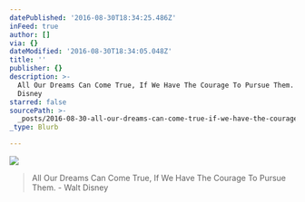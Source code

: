 ```yaml
---
datePublished: '2016-08-30T18:34:25.486Z'
inFeed: true
author: []
via: {}
dateModified: '2016-08-30T18:34:05.048Z'
title: ''
publisher: {}
description: >-
  All Our Dreams Can Come True, If We Have The Courage To Pursue Them. - Walt
  Disney
starred: false
sourcePath: >-
  _posts/2016-08-30-all-our-dreams-can-come-true-if-we-have-the-courage-to-purs.md
_type: Blurb

---
```

![](https://the-grid-user-content.s3-us-west-2.amazonaws.com/5f110c74-0a0a-4ff2-baab-c0c93fa2961b.jpg)

> All Our Dreams Can Come True, If We Have The Courage To Pursue Them. - Walt Disney